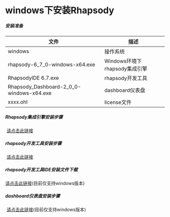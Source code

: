 # windows下安装Rhapsody

##### 安装准备

| 文件                                     | 描述                          |
| ---------------------------------------- | ----------------------------- |
| windows                                  | 操作系统                      |
| rhapsody-6_7_0-windows-x64.exe           | Windows环境下rhapsody集成引擎 |
| RhapsodyIDE 6.7.exe                      | rhapsody开发工具              |
| Rhapsody_Dashboard-2_0_0-windows-x64.exe | dashboard仪表盘               |
| xxxx.ohl                                 | license文件                   |

##### Rhapsody集成引擎安装步骤
​    [请点击此链接](https://www.alsoapp.com/docs-v1-rhapsody/Installing-the-Rhapsody-Engine-on-Windows_133164314.html)

##### rhapsody开发工具安装步骤
​    [请点击此链接](https://www.alsoapp.com/docs-v1-rhapsody/Installing-Rhapsody-IDE_133164335.html)

##### rhapsody开发工具IDE安装文件下载

   [请点击此链接](https://pan.baidu.com/s/1eu3fKONrn9FL-CfVcq6lKA?pwd=113o)(目前仅支持windows版本)

##### dashboard仪表盘安装步骤

​	[请点击此链接](https://www.alsoapp.com/docs-note-rhapsody/setup/rhapsody-dashboard/)(目前仅支持windows版本)

   



